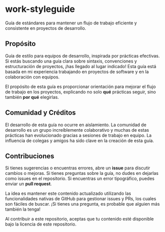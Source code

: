 # work-styleguide

Guía de estándares para mantener un flujo de trabajo eficiente y consistente en proyectos de desarrollo.

## Propósito

Guía de estilo para equipos de desarrollo, inspirada por prácticas efectivas. Si estás buscando una guía clara sobre sintaxis, convenciones y estructuración de proyectos, ¡has llegado al lugar indicado! Esta guía está basada en mi experiencia trabajando en proyectos de software y en la colaboración con equipos.

El propósito de esta guía es proporcionar orientación para mejorar el flujo de trabajo en los proyectos, explicando no solo **qué** prácticas seguir, sino también **por qué** elegirlas.

## Comunidad y Créditos

El desarrollo de esta guía no ocurre en aislamiento. La comunidad de desarrollo es un grupo increíblemente colaborativo y muchas de estas prácticas han evolucionado gracias a sesiones de trabajo en equipo. La influencia de colegas y amigos ha sido clave en la creación de esta guía.

## Contribuciones

Si tienes sugerencias o encuentras errores, abre un **issue** para discutir cambios o mejoras. Si tienes preguntas sobre la guía, no dudes en dejarlas como issues en el repositorio. Si encuentras un error tipográfico, puedes enviar un **pull request**.

La idea es mantener este contenido actualizado utilizando las funcionalidades nativas de GitHub para gestionar issues y PRs, los cuales son fáciles de buscar. ¡Si tienes una pregunta, es probable que alguien más también la tenga!

Al contribuir a este repositorio, aceptas que tu contenido esté disponible bajo la licencia de este repositorio.